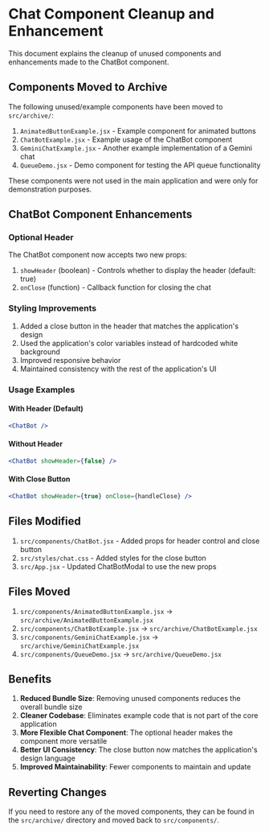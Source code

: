 # Chat Component Cleanup and Enhancement

This document explains the cleanup of unused components and enhancements made to the ChatBot component.

## Components Moved to Archive

The following unused/example components have been moved to `src/archive/`:

1. `AnimatedButtonExample.jsx` - Example component for animated buttons
2. `ChatBotExample.jsx` - Example usage of the ChatBot component
3. `GeminiChatExample.jsx` - Another example implementation of a Gemini chat
4. `QueueDemo.jsx` - Demo component for testing the API queue functionality

These components were not used in the main application and were only for demonstration purposes.

## ChatBot Component Enhancements

### Optional Header

The ChatBot component now accepts two new props:

1. `showHeader` (boolean) - Controls whether to display the header (default: true)
2. `onClose` (function) - Callback function for closing the chat

### Styling Improvements

1. Added a close button in the header that matches the application's design
2. Used the application's color variables instead of hardcoded white background
3. Improved responsive behavior
4. Maintained consistency with the rest of the application's UI

### Usage Examples

#### With Header (Default)
```jsx
<ChatBot />
```

#### Without Header
```jsx
<ChatBot showHeader={false} />
```

#### With Close Button
```jsx
<ChatBot showHeader={true} onClose={handleClose} />
```

## Files Modified

1. `src/components/ChatBot.jsx` - Added props for header control and close button
2. `src/styles/chat.css` - Added styles for the close button
3. `src/App.jsx` - Updated ChatBotModal to use the new props

## Files Moved

1. `src/components/AnimatedButtonExample.jsx` → `src/archive/AnimatedButtonExample.jsx`
2. `src/components/ChatBotExample.jsx` → `src/archive/ChatBotExample.jsx`
3. `src/components/GeminiChatExample.jsx` → `src/archive/GeminiChatExample.jsx`
4. `src/components/QueueDemo.jsx` → `src/archive/QueueDemo.jsx`

## Benefits

1. **Reduced Bundle Size**: Removing unused components reduces the overall bundle size
2. **Cleaner Codebase**: Eliminates example code that is not part of the core application
3. **More Flexible Chat Component**: The optional header makes the component more versatile
4. **Better UI Consistency**: The close button now matches the application's design language
5. **Improved Maintainability**: Fewer components to maintain and update

## Reverting Changes

If you need to restore any of the moved components, they can be found in the `src/archive/` directory and moved back to `src/components/`.